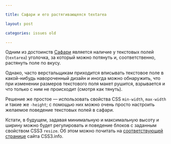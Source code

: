 ```yaml
---

title: Сафари и его растягивающяяся textarea

layout: post

categories: issues old

---
```


Одним из достоинств [Сафари](http://www.apple.com/safari/) является наличие у текстовых полей (`textarea`) уголочка, за который можно потянуть и, соответственно, растянуть поле по вкусу.

Однако, часто верстальщикам приходится вписывать текстовое поле в какой-нибудь навороченный дизайн и иногда можно обнаружить, что при изменении размеров текстового поля макет рушится, взрывается и что только с ним не происходит (смотря как тянуть).

Решение же простое — использовать свойства CSS `min-width`, `max-width` и такие же `-height`; с помощью них можно очень просто настроить желаемое поведение текстовых полей в сафари.

Кстати, в будущем, задавая минимальную и максимальную высоту и ширину можно будет регулировать и поведение блоков с заданным свойством CSS3 `resize`. Об этом можно почитать на [соответствующей странице](http://www.css3.info/preview/resize/) сайта CSS3.info.
